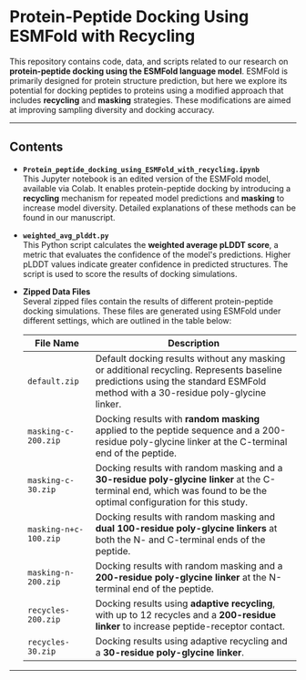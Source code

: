 # Protein-Peptide Docking Using ESMFold with Recycling

This repository contains code, data, and scripts related to our research on **protein-peptide docking using the ESMFold language model**. ESMFold is primarily designed for protein structure prediction, but here we explore its potential for docking peptides to proteins using a modified approach that includes **recycling** and **masking** strategies. These modifications are aimed at improving sampling diversity and docking accuracy.

---

## Contents

- **`Protein_peptide_docking_using_ESMFold_with_recycling.ipynb`**  
  This Jupyter notebook is an edited version of the ESMFold model, available via Colab. It enables protein-peptide docking by introducing a **recycling** mechanism for repeated model predictions and **masking** to increase model diversity. Detailed explanations of these methods can be found in our manuscript.
  
- **`weighted_avg_plddt.py`**  
  This Python script calculates the **weighted average pLDDT score**, a metric that evaluates the confidence of the model's predictions. Higher pLDDT values indicate greater confidence in predicted structures. The script is used to score the results of docking simulations.
  
- **Zipped Data Files**  
  Several zipped files contain the results of different protein-peptide docking simulations. These files are generated using ESMFold under different settings, which are outlined in the table below:
  
  | File Name                | Description |
  |--------------------------|-------------|
  | `default.zip`             | Default docking results without any masking or additional recycling. Represents baseline predictions using the standard ESMFold method with a 30-residue poly-glycine linker. |
  | `masking-c-200.zip`       | Docking results with **random masking** applied to the peptide sequence and a 200-residue poly-glycine linker at the C-terminal end of the peptide. |
  | `masking-c-30.zip`        | Docking results with random masking and a **30-residue poly-glycine linker** at the C-terminal end, which was found to be the optimal configuration for this study. |
  | `masking-n+c-100.zip`     | Docking results with random masking and **dual 100-residue poly-glycine linkers** at both the N- and C-terminal ends of the peptide. |
  | `masking-n-200.zip`       | Docking results with random masking and a **200-residue poly-glycine linker** at the N-terminal end of the peptide. |
  | `recycles-200.zip`        | Docking results using **adaptive recycling**, with up to 12 recycles and a **200-residue linker** to increase peptide-receptor contact. |
  | `recycles-30.zip`         | Docking results using adaptive recycling and a **30-residue poly-glycine linker**. |

---
